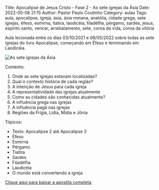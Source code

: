 Title: Apocalipse de Jesus Cristo - Fase 2 - As sete igrejas da Ásia
Date: 2022-05-08 21:15
Author: Pastor Paulo Coutinho
Category: aulas
Tags: aula, apocalipse, igreja, ásia, ásia romana, anatólia, cidade grega, sete igrejas, éfeso, esmirna, tiatira, laodicéia, filadélfia, pérgamo, sardes, jesus, espírito santo, vencer, arrebatamento, sete, coroa da vida, coroa da vitória

Aula lecionada entre os dias 03/10/2021 e 08/05/2022 sobre todas as sete igrejas do livro Apocalipse, começando em Éfeso e terminando em Laodicéia.

<img src="{static}/images/outros/as-sete-igrejas-da-asia.jpg" alt="As sete igrejas da Ásia" style="max-width: 100%">

Contexto: 

1. Onde as sete igrejas estavam localizadas?
2. Qual o contexto história de cada região?
3. A intenção de Jesus para cada igreja
4. A representatividade das igrejas atualmente
5. Como as cidades são conhecidas atualmente?
6. A influência grega nas igrejas
7. A influência pagã nas igrejas
8. Regiões da Frígia, Lídia, Mídia e Jônia

Tópicos:

- Texto: Apocalipse 2 até Apocalipse 3
- Éfeso
- Esmirna
- Pérgamo
- Tiatira
- Sardes
- Filadélfia
- Laodicéia
- O mundo está convertendo a igreja

[Clique aqui para baixar a apostila completa](https://www.dropbox.com/s/8e69zwcjdbtyunx/Aula%20EBD%20-%20Apocalipse%20de%20Jesus%20Cristo%20-%20Fase%202%20-%20As%20sete%20igrejas%20da%20%C3%81sia%20-%2008_05_2022.pdf?dl=1)

